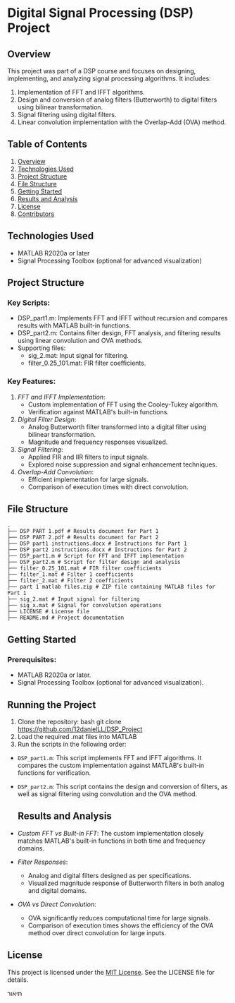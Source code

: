 # Digital Signal Processing (DSP) Project

## Overview
This project was part of a DSP course and focuses on designing, implementing, and analyzing signal processing algorithms. It includes:
1. Implementation of FFT and IFFT algorithms.
2. Design and conversion of analog filters (Butterworth) to digital filters using bilinear transformation.
3. Signal filtering using digital filters.
4. Linear convolution implementation with the Overlap-Add (OVA) method.

## Table of Contents
1. [Overview](#overview)
2. [Technologies Used](#technologies-used)
3. [Project Structure](#project-structure)
4. [File Structure](#file-structure)
5. [Getting Started](#getting-started)
6. [Results and Analysis](#results-and-analysis)
7. [License](#license)
8. [Contributors](#contributors)

## Technologies Used
- MATLAB R2020a or later
- Signal Processing Toolbox (optional for advanced visualization)

## Project Structure
### Key Scripts:
- DSP_part1.m: Implements FFT and IFFT without recursion and compares results with MATLAB built-in functions.
- DSP_part2.m: Contains filter design, FFT analysis, and filtering results using linear convolution and OVA methods.
- Supporting files:
  - sig_2.mat: Input signal for filtering.
  - filter_0.25_101.mat: FIR filter coefficients.

### Key Features:
1. *FFT and IFFT Implementation*:
   - Custom implementation of FFT using the Cooley-Tukey algorithm.
   - Verification against MATLAB's built-in functions.
2. *Digital Filter Design*:
   - Analog Butterworth filter transformed into a digital filter using bilinear transformation.
   - Magnitude and frequency responses visualized.
3. *Signal Filtering*:
   - Applied FIR and IIR filters to input signals.
   - Explored noise suppression and signal enhancement techniques.
4. *Overlap-Add Convolution*:
   - Efficient implementation for large signals.
   - Comparison of execution times with direct convolution.

## File Structure
```
.
├── DSP PART 1.pdf # Results document for Part 1  
├── DSP PART 2.pdf # Results document for Part 2
├── DSP part1 instructions.docx # Instructions for Part 1 
├── DSP part2 instructions.docx # Instructions for Part 2 
├── DSP_part1.m # Script for FFT and IFFT implementation 
├── DSP_part2.m # Script for filter design and analysis 
├── filter_0.25_101.mat # FIR filter coefficients 
├── filter_1.mat # Filter 1 coefficients 
├── filter_2.mat # Filter 2 coefficients 
├── part 1 matlab files.zip # ZIP file containing MATLAB files for Part 1 
├── sig_2.mat # Input signal for filtering 
├── sig_x.mat # Signal for convolution operations 
├── LICENSE # License file 
├── README.md # Project documentation
 ```
## Getting Started
### Prerequisites:
- MATLAB R2020a or later.
- Signal Processing Toolbox (optional for advanced visualization).

## Running the Project

1. Clone the repository:
   bash
   git clone https://github.com/12danielLL/DSP_Project
2. Load the required .mat files into MATLAB
3. Run the scripts in the following order:
- `DSP_part1.m`: This script implements FFT and IFFT algorithms. It compares the custom implementation against MATLAB's built-in functions for verification.
- `DSP_part2.m`: This script contains the design and conversion of filters, as well as signal filtering using convolution and the OVA method.


  ## Results and Analysis

- *Custom FFT vs Built-in FFT*: The custom implementation closely matches MATLAB's built-in functions in both time and frequency domains.

- *Filter Responses*:
  - Analog and digital filters designed as per specifications.
  - Visualized magnitude response of Butterworth filters in both analog and digital domains.

- *OVA vs Direct Convolution*:
  - OVA significantly reduces computational time for large signals.
  - Comparison of execution times shows the efficiency of the OVA method over direct convolution for large inputs.

## License

This project is licensed under the [MIT License](LICENSE). See the LICENSE file for details.

תיאור
